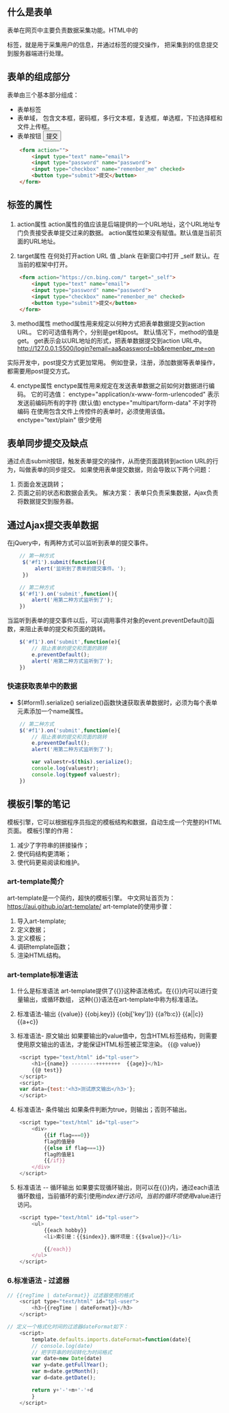 ## 什么是表单
表单在网页中主要负责数据采集功能。HTML中的<form>标签，就是用于采集用户的信息，并通过<form>标签的提交操作，
把采集到的信息提交到服务器端进行处理。

## 表单的组成部分
表单由三个基本部分组成：
- 表单标签 <form action=""> </form>
- 表单域， 包含文本框，密码框，多行文本框，复选框，单选框，下拉选择框和文件上传框。
- 表单按钮 <button type="submit">提交</button>
```html
    <form action="">
        <input type="text" name="email">
        <input type="password" name="password">
        <input type="checkbox" name="remenber_me" checked>
        <button type="submit">提交</button>
    </form>
```

## <form>标签的属性
1. action属性
action属性的值应该是后端提供的一个URL地址，这个URL地址专门负责接受表单提交过来的数据。
action属性如果没有赋值。默认值是当前页面的URL地址。

2. target属性
在何处打开action URL
值 _blank  在新窗口中打开
   _self   默认。在当前的框架中打开。
```html
    <form action="https://cn.bing.com/" target="_self">
        <input type="text" name="email">
        <input type="password" name="password">
        <input type="checkbox" name="remenber_me" checked>
        <button type="submit">提交</button>
    </form>
```

3. method属性
method属性用来规定以何种方式把表单数据提交到action URL。
它的可选值有两个，分别是get和post。
默认情况下，method的值是get。
get表示会以URL地址的形式，把表单数据提交到action URL中。
http://127.0.0.1:5500/login?email=aa&password=bb&remenber_me=on

实际开发中，post提交方式更加常用。
例如登录，注册，添加数据等表单操作，都需要用post提交方式。

4. enctype属性
enctype属性用来规定在发送表单数据之前如何对数据进行编码。
它的可选值：
enctype="application/x-www-form-urlencoded"  表示发送前编码所有的字符 (默认值)
enctype="multipart/form-data"    不对字符编码  在使用包含文件上传控件的表单时，必须使用该值。
enctype="text/plain"  很少使用

## 表单同步提交及缺点
通过点击submit按钮，触发表单提交的操作，从而使页面跳转到action URL的行为，叫做表单的同步提交。
如果使用表单提交数据，则会导致以下两个问题：
1. 页面会发送跳转；
2. 页面之前的状态和数据会丢失。
解决方案： 表单只负责采集数据，Ajax负责将数据提交到服务器。

## 通过Ajax提交表单数据
在jQuery中，有两种方式可以监听到表单的提交事件。
```js
    // 第一种方式
     $('#f1').submit(function(){
         alert('监听到了表单的提交事件。');
     })

    // 第二种方式
    $('#f1').on('submit',function(){
        alert('用第二种方式监听到了');
    })
```
当监听到表单的提交事件以后，可以调用事件对象的event.preventDefault()函数，来阻止表单的提交和页面的跳转。
```js
    $('#f1').on('submit',function(e){
        // 阻止表单的提交和页面的跳转
        e.preventDefault();
        alert('用第二种方式监听到了');
    })
```

### 快速获取表单中的数据
- $(#form1).serialize()
serialize()函数快速获取表单数据时，必须为每个表单元素添加一个name属性。
```js
    // 第二种方式
    $('#f1').on('submit',function(e){
        // 阻止表单的提交和页面的跳转
        e.preventDefault();
        alert('用第二种方式监听到了');

        var valuestr=$(this).serialize();
        console.log(valuestr);   
        console.log(typeof valuestr);   
    })
```

## 模板引擎的笔记
模板引擎，它可以根据程序员指定的模板结构和数据，自动生成一个完整的HTML页面。
模板引擎的作用：
1. 减少了字符串的拼接操作；
2. 使代码结构更清晰；
3. 使代码更易阅读和维护。

### art-template简介
art-template是一个简约，超快的模板引擎。
中文网址首页为：
https://aui.github.io/art-template/
art-template的使用步骤：
1. 导入art-template;
2. 定义数据；
3. 定义模板；
4. 调研template函数；
5. 渲染HTML结构。

### art-template标准语法
1. 什么是标准语法
art-template提供了{{}}这种语法格式。在{{}}内可以进行变量输出，或循环数组，
这种{{}}语法在art-template中称为标准语法。

2. 标准语法-输出
{{value}}
{{obj.key}}
{{obj['key']}}
{{a?b:c}}
{{a||c}}
{{a+c}}

3. 标准语法- 原文输出
如果要输出的value值中，包含HTML标签结构，则需要使用原文输出的语法，才能保证HTML标签被正常渲染。
{{@ value}}
```js
    <script type="text/html" id="tpl-user">
        <h1>{{name}} --------++++++++  {{age}}</h1>
        {{@ test}}
    </script>
    <script>
    var data={test:'<h3>测试原文输出</h3>'};
    </script>
```

4. 标准语法-  条件输出
如果条件判断为true，则输出；否则不输出。
```js
    <script type="text/html" id="tpl-user">
        <div>
            {{if flag===0}}
            flag的值是0
            {{else if flag===1}}
            flag的值是1
            {{/if}}
        </div>
    </script>
```

5. 标准语法 -- 循环输出
如果要实现循环输出，则可以在{{}}内，通过each语法循环数组，当前循环的索引使用$index进行访问，
当前的循环项使用$value进行访问。
```js
    <script type="text/html" id="tpl-user">
        <ul>
            {{each hobby}}
            <li>索引是：{{$index}},循环项是：{{$value}}</li>

            {{/each}}
        </ul>
    </script>
```

### 6.标准语法 - 过滤器
```js
// {{regTime | dateFormat}} 过滤器使用的格式
    <script type="text/html" id="tpl-user">
        <h3>{{regTime | dateFormat}}</h3>  
    </script>

// 定义一个格式化时间的过滤器dateFormat如下：
    <script>
        template.defaults.imports.dateFormat=function(date){
        // console.log(date)
        // 把字符串的时间转化为时间格式
        var date=new Date(date)
        var y=date.getFullYear();
        var m=date.getMonth();
        var d=date.getDate();

        return y+'-'+m+'-'+d
        }
    </script>
```